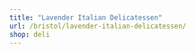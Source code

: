 ```yaml
---
title: "Lavender Italian Delicatessen"
url: /bristol/lavender-italian-delicatessen/
shop: deli
---
```

